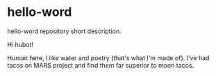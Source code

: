 # hello-word
hello-word repository short description.

Hi hubot!

Human here, I like water and poetry (that's what I'm made of).
I've had tacos on MARS project and find them far superior to moon tacos.
